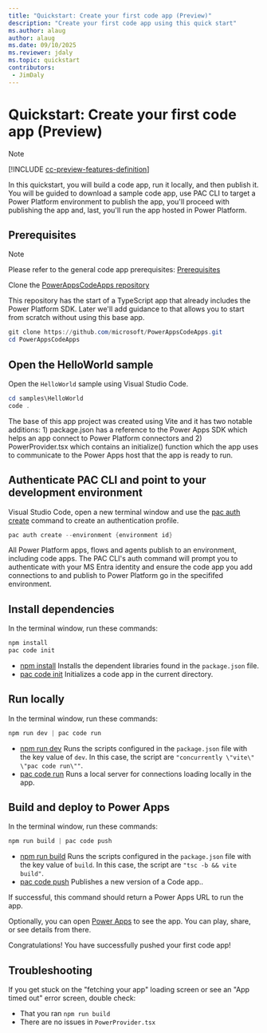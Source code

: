 ```yaml
---
title: "Quickstart: Create your first code app (Preview)"
description: "Create your first code app using this quick start"
ms.author: alaug
author: alaug
ms.date: 09/10/2025
ms.reviewer: jdaly
ms.topic: quickstart
contributors:
 - JimDaly
---
```

# Quickstart: Create your first code app (Preview)

> [!NOTE]
> [!INCLUDE [cc-preview-features-definition](../../includes/cc-preview-features-definition.md)]

In this quickstart, you will build a code app, run it locally, and then publish it. You will be guided to download a sample code app, use PAC CLI to target a Power Platform environment to publish the app, you'll proceed with publishing the app and, last, you'll run the app hosted in Power Platform.  

## Prerequisites

> [!NOTE]
> Please refer to the general code app prerequisites: [Prerequisites](overview.md#prerequisites)

Clone the [PowerAppsCodeApps repository](https://github.com/microsoft/PowerAppsCodeApps)

This repository has the start of a TypeScript app that already includes the Power Platform SDK. Later we'll add guidance to that allows you to start from scratch without using this base app.


```powershell
git clone https://github.com/microsoft/PowerAppsCodeApps.git
cd PowerAppsCodeApps
```

## Open the HelloWorld sample

Open the `HelloWorld` sample using Visual Studio Code.

```powershell
cd samples\HelloWorld
code .
```

The base of this app project was created using Vite and it has two notable additions: 1) package.json has a reference to the Power Apps SDK which helps an app connect to Power Platform connectors and 2) PowerProvider.tsx which contains an initialize() function which the app uses to communicate to the Power Apps host that the app is ready to run. 

## Authenticate PAC CLI and point to your development environment

Visual Studio Code, open a new terminal window and use the [pac auth create](/power-platform/developer/cli/reference/auth#pac-auth-create) command to create an authentication profile.

```powershell
pac auth create --environment {environment id}
```

All Power Platform apps, flows and agents publish to an environment, including code apps. The PAC CLI's auth command will prompt you to authenticate with your MS Entra identity and ensure the code app you add connections to and publish to Power Platform go in the specififed environment. 

## Install dependencies

In the terminal window, run these commands:

```powershell
npm install
pac code init
```

- [npm install](https://docs.npmjs.com/cli/v11/commands/npm-install) Installs the dependent libraries found in the `package.json` file.
- [pac code init](/power-platform/developer/cli/reference/code#pac-code-init) Initializes a code app in the current directory.

## Run locally

In the terminal window, run these commands:

```powershell
npm run dev | pac code run
```

- [npm run dev](https://docs.npmjs.com/cli/v9/commands/npm-run-script) Runs the scripts configured in the `package.json` file with the key value of `dev`. In this case, the script are `"concurrently \"vite\" \"pac code run\""`. <!-- QUESTION: It looks like pac code run is invoked twice. Is this intentional? -->
- [pac code run](/power-platform/developer/cli/reference/code#pac-code-run) Runs a local server for connections loading locally in the app.


<!-- 
TODO:
There is an opportunity to describe what people will see here.
I think a lot of people don't actually run these quick starts, they just skim the content to get a sense for the experience provided.
You might add a screenshot showing what people should see here. 
-->



## Build and deploy to Power Apps

In the terminal window, run these commands:

```powershell
npm run build | pac code push
```

- [npm run build](https://docs.npmjs.com/cli/v9/commands/npm-run-script) Runs the scripts configured in the `package.json` file with the key value of `build`. In this case, the script are `"tsc -b && vite build"`. 
- [pac code push](/power-platform/developer/cli/reference/code#pac-code-push) Publishes a new version of a Code app..


If successful, this command should return a Power Apps URL to run the app. 

Optionally, you can open  [Power Apps](https://make.powerapps.com/?utm_source=padocs&utm_medium=linkinadoc&utm_campaign=referralsfromdoc) to see the app. You can play, share, or see details from there. 

Congratulations! You have successfully pushed your first code app!

## Troubleshooting

If you get stuck on the "fetching your app" loading screen or see an "App timed out" error screen, double check:

- That you ran `npm run build`
- There are no issues in `PowerProvider.tsx`
